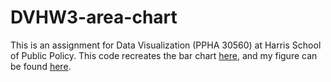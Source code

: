 # DVHW3-area-chart

This is an assignment for Data Visualization (PPHA 30560) at Harris School of Public Policy. This code recreates the bar chart [here](https://www.nytimes.com/interactive/2020/03/26/upshot/coronavirus-millions-unemployment-claims.html), and my figure can be found [here](https://ashutayal.github.io/DVHW3-area-chart/).
